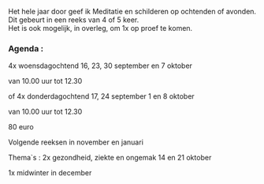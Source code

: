 Het hele jaar door geef ik Meditatie en schilderen op ochtenden of avonden. Dit gebeurt in een reeks van 4 of 5 keer.  
Het is ook mogelijk, in overleg,  om 1x op proef te komen.  



### Agenda  :   

 
4x woensdagochtend 16, 23, 30 september en 7 oktober   

van 10.00 uur tot 12.30

of 4x donderdagochtend 17, 24 september 1 en 8 oktober   

van 10.00 uur tot 12.30

80 euro   
 
Volgende reeksen in november en januari  


Thema`s : 2x gezondheid, ziekte en ongemak 14 en 21 oktober    

  1x midwinter in december
         
   




